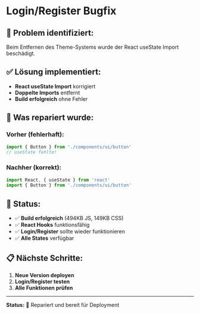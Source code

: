 # Login/Register Bugfix

## 🐛 Problem identifiziert:
Beim Entfernen des Theme-Systems wurde der React useState Import beschädigt.

## ✅ Lösung implementiert:
- **React useState Import** korrigiert
- **Doppelte Imports** entfernt
- **Build erfolgreich** ohne Fehler

## 🔧 Was repariert wurde:

### Vorher (fehlerhaft):
```javascript
import { Button } from './components/ui/button'
// useState fehlte!
```

### Nachher (korrekt):
```javascript
import React, { useState } from 'react'
import { Button } from './components/ui/button'
```

## 🚀 Status:
- ✅ **Build erfolgreich** (494KB JS, 149KB CSS)
- ✅ **React Hooks** funktionsfähig
- ✅ **Login/Register** sollte wieder funktionieren
- ✅ **Alle States** verfügbar

## 📋 Nächste Schritte:
1. **Neue Version deployen**
2. **Login/Register testen**
3. **Alle Funktionen prüfen**

---
**Status:** 🔧 Repariert und bereit für Deployment

